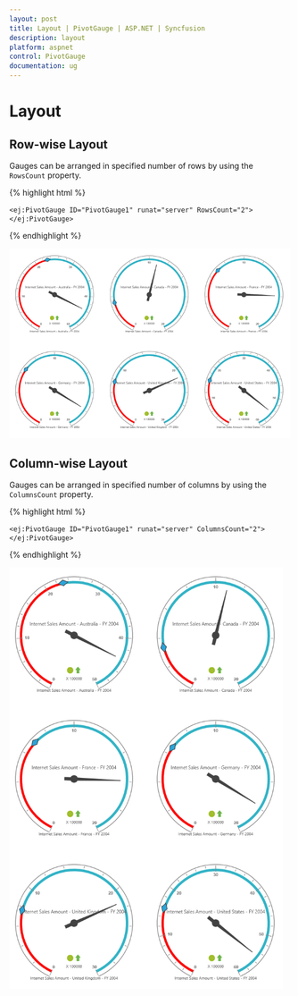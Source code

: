 ```yaml
---
layout: post
title: Layout | PivotGauge | ASP.NET | Syncfusion
description: layout 
platform: aspnet
control: PivotGauge
documentation: ug
---
```


# Layout 

## Row-wise Layout

Gauges can be arranged in specified number of rows by using the `RowsCount` property.

{% highlight html %}

    <ej:PivotGauge ID="PivotGauge1" runat="server" RowsCount="2">
    </ej:PivotGauge>

{% endhighlight %}

![](Layout/RowBased.png) 

## Column-wise Layout

Gauges can be arranged in specified number of columns by using the `ColumnsCount` property.

{% highlight html %}

    <ej:PivotGauge ID="PivotGauge1" runat="server" ColumnsCount="2">
    </ej:PivotGauge>

{% endhighlight %}

![](Layout/ColumnBased.png)

